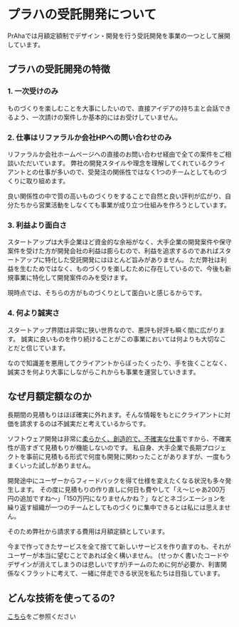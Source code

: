 # プラハの受託開発について
PrAhaでは月額定額制でデザイン・開発を行う受託開発を事業の一つとして展開しています。

## プラハの受託開発の特徴
### 1. 一次受けのみ
ものづくりを楽しむことを大事にしたいので、直接アイデアの持ち主と会話できるよう、一次請けの案件しか基本的にはお受けしていません。

### 2. 仕事はリファラルか会社HPへの問い合わせのみ
リファラルか会社ホームページへの直接のお問い合わせ経由で全ての案件をご相談いただいています。
弊社の開発スタイルや理念を理解してくれているクライアントとの仕事が多いので、受発注の関係性ではなく1つのチームとしてものづくりに取り組めます。

良い関係性の中で質の高いものづくりをすることで自然と良い評判が広がり、自分たちから営業活動をしなくても事業が成り立つ仕組みを作ろうとしています。

### 3. 利益より面白さ
スタートアップは大手企業ほど資金的な余裕がなく、大手企業の開発案件や保守案件を受けた方が開発会社の利益は膨らむので、利益を追求するのであればスタートアップに特化した受託開発にはほとんど旨みがありません。
ただ弊社は利益を生むためではなく、ものづくりを楽しむために存在しているので、今後も新規事業に特化して開発案件のみを受けます。

現時点では、そちらの方がものづくりとして面白いと感じるからです。

### 4. 何より誠実さ

スタートアップ界隈は非常に狭い世界なので、悪評も好評も瞬く間に広がります。
誠実に良いものを作り続けることがこの事業においては何よりも大切なことだと信じています。

なので知識差を悪用してクライアントからぼったくったり、手を抜くことなく、誠実さを何より大事にしながらこれからも事業を運営していきます。

## なぜ月額定額なのか
長期間の見積もりはほぼ確実に外れます。そんな情報をもとにクライアントに対価を請求するのは不誠実だと考えているからです。

ソフトウェア開発は非常に[柔らかく、創造的で、不確実な仕事](https://www.amazon.co.jp/-/en/gp/product/1732102201/ref=ppx_yo_dt_b_asin_title_o00_s00?ie=UTF8&psc=1)ですから、不確実性が高すぎて見積もりが機能しないのです。
私自身、大手企業で長期プロジェクトを事前に見積もる形式で何度も開発に関わったことがありますが、一度もうまくいった試しがありません。

開発途中にユーザーからフィードバックを得て仕様を変えたくなる状況も多々発生します。
その度に見積もりの作り直しに何日も費やして「え〜じゃあ200万円の追加ですね〜」「150万円になりませんかね？」などとネゴシエーションを繰り返す組織が一つのチームとしてものづくりに集中できるとは私には思えません。

そのため弊社から請求する費用は月額定額としています。

今まで作ってきたサービスを全て捨てて新しいサービスを作り直すのも、それがユーザーが本当に望むことであれば全く構いません。
(せっかく書いたコードやデザインが消えてしまうのは悲しいですが)チームのために何が必要か、利害関係なくフラットに考えて、一緒に伴走できる状況を私たちは目指しています。

## どんな技術を使ってるの?
[こちら](/for-external/business/skill-set)をご参照ください

